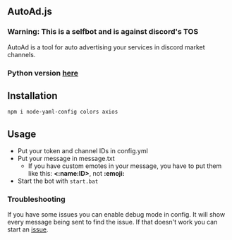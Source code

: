 ## AutoAd.js
### Warning: This is a selfbot and is against discord's TOS

AutoAd is a tool for auto advertising your services in discord market channels.

### Python version [here](https://github.com/XtramCZ/auto-advertise-py)

## Installation
```bash
npm i node-yaml-config colors axios
```

## Usage
- Put your token and channel IDs in config.yml
- Put your message in message.txt
  - If you have custom emotes in your message, you have to put them like this: **<:name:ID>**, not **:emoji:**
- Start the bot with `start.bat`

### Troubleshooting
If you have some issues you can enable debug mode in config. It will show every message being sent to find the issue.
If that doesn't work you can start an [issue](https://github.com/XtramCZ/auto-advertise-js/issues).
